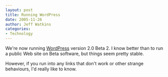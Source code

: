 ```yaml
---
layout: post
title: Running WordPress
date: 2005-11-26
author: Jeff Watkins
categories:
- Technology
---
```


We're now running [WordPress](http://wordpress.org/) version 2.0 Beta 2. I know better than to run a public Web site on Beta software, but things seem pretty stable.

However, if you run into any links that don't work or other strange behaviours, I'd really like to know.
